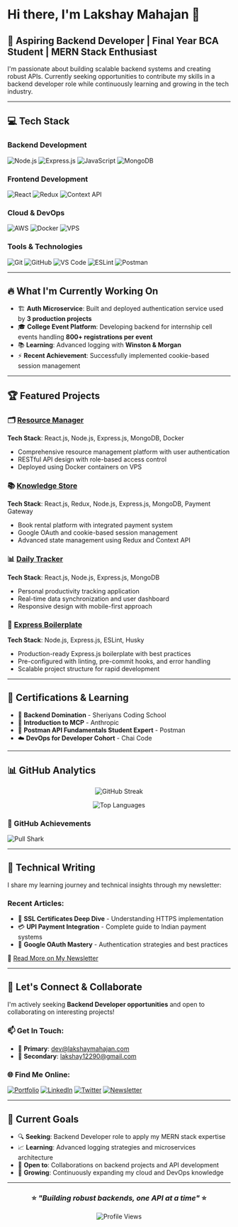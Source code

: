 # Hi there, I'm Lakshay Mahajan 👋

## 🚀 Aspiring Backend Developer | Final Year BCA Student | MERN Stack Enthusiast

I'm passionate about building scalable backend systems and creating robust APIs. Currently seeking opportunities to contribute my skills in a backend developer role while continuously learning and growing in the tech industry.

---

## 💻 Tech Stack

### Backend Development
![Node.js](https://img.shields.io/badge/Node.js-43853D?style=for-the-badge&logo=node.js&logoColor=white)
![Express.js](https://img.shields.io/badge/Express.js-404D59?style=for-the-badge&logo=express&logoColor=white)
![JavaScript](https://img.shields.io/badge/JavaScript-F7DF1E?style=for-the-badge&logo=javascript&logoColor=black)
![MongoDB](https://img.shields.io/badge/MongoDB-4EA94B?style=for-the-badge&logo=mongodb&logoColor=white)

### Frontend Development
![React](https://img.shields.io/badge/React-20232A?style=for-the-badge&logo=react&logoColor=61DAFB)
![Redux](https://img.shields.io/badge/Redux-593D88?style=for-the-badge&logo=redux&logoColor=white)
![Context API](https://img.shields.io/badge/Context_API-61DAFB?style=for-the-badge&logo=react&logoColor=black)

### Cloud & DevOps
![AWS](https://img.shields.io/badge/AWS-232F3E?style=for-the-badge&logo=amazon-aws&logoColor=white)
![Docker](https://img.shields.io/badge/Docker-2496ED?style=for-the-badge&logo=docker&logoColor=white)
![VPS](https://img.shields.io/badge/VPS-FF6B6B?style=for-the-badge&logo=server&logoColor=white)

### Tools & Technologies
![Git](https://img.shields.io/badge/Git-F05032?style=for-the-badge&logo=git&logoColor=white)
![GitHub](https://img.shields.io/badge/GitHub-100000?style=for-the-badge&logo=github&logoColor=white)
![VS Code](https://img.shields.io/badge/VS_Code-007ACC?style=for-the-badge&logo=visual-studio-code&logoColor=white)
![ESLint](https://img.shields.io/badge/ESLint-4B32C3?style=for-the-badge&logo=eslint&logoColor=white)
![Postman](https://img.shields.io/badge/Postman-FF6C37?style=for-the-badge&logo=postman&logoColor=white)

---

## 🔥 What I'm Currently Working On

- 🏗️ **Auth Microservice**: Built and deployed authentication service used by **3 production projects**
- 🎓 **College Event Platform**: Developing backend for internship cell events handling **800+ registrations per event**
- 📚 **Learning**: Advanced logging with **Winston & Morgan**
- ⚡ **Recent Achievement**: Successfully implemented cookie-based session management

---

## 🏆 Featured Projects

### 🗂️ [Resource Manager](https://resources.lakshaymahajan.com/)
**Tech Stack**: React.js, Node.js, Express.js, MongoDB, Docker
- Comprehensive resource management platform with user authentication
- RESTful API design with role-based access control
- Deployed using Docker containers on VPS

### 📚 [Knowledge Store](https://knowledgestore.lakshaymahajan.com/)
**Tech Stack**: React.js, Redux, Node.js, Express.js, MongoDB, Payment Gateway
- Book rental platform with integrated payment system
- Google OAuth and cookie-based session management  
- Advanced state management using Redux and Context API

### 📊 [Daily Tracker](https://tracker.lakshaymahajan.com/)
**Tech Stack**: React.js, Node.js, Express.js, MongoDB
- Personal productivity tracking application
- Real-time data synchronization and user dashboard
- Responsive design with mobile-first approach

### 🚀 [Express Boilerplate](https://github.com/lakshay2425/express-boilerplate)
**Tech Stack**: Node.js, Express.js, ESLint, Husky
- Production-ready Express.js boilerplate with best practices
- Pre-configured with linting, pre-commit hooks, and error handling
- Scalable project structure for rapid development

---

## 📜 Certifications & Learning

- 🎯 **Backend Domination** - Sheriyans Coding School
- 🤖 **Introduction to MCP** - Anthropic
- 🔧 **Postman API Fundamentals Student Expert** - Postman
- ☁️ **DevOps for Developer Cohort** - Chai Code

---

## 📊 GitHub Analytics

<div align="center">

![GitHub Streak](https://github-readme-streak-stats.herokuapp.com/?user=lakshay2425&theme=dark&hide_border=true)

![Top Languages](https://github-readme-stats.vercel.app/api/top-langs/?username=lakshay2425&layout=compact&theme=dark&hide_border=true)

</div>

### 🏅 GitHub Achievements
![Pull Shark](https://github-profile-trophy.vercel.app/?username=lakshay2425&theme=darkhub&no-frame=true&row=1&column=3&margin-w=15&margin-h=15&title=PullRequest,Commits,Reviews)

---

## 📝 Technical Writing

I share my learning journey and technical insights through my newsletter:

### Recent Articles:
- 🔐 **SSL Certificates Deep Dive** - Understanding HTTPS implementation
- 💳 **UPI Payment Integration** - Complete guide to Indian payment systems  
- 🔑 **Google OAuth Mastery** - Authentication strategies and best practices

📰 [Read More on My Newsletter](https://newsletter.lakshaymahajan.com/)

---

## 🤝 Let's Connect & Collaborate

I'm actively seeking **Backend Developer opportunities** and open to collaborating on interesting projects!

### 📫 Get In Touch:
- 💼 **Primary**: [dev@lakshaymahajan.com](mailto:dev@lakshaymahajan.com)
- 📧 **Secondary**: [lakshay12290@gmail.com](mailto:lakshay12290@gmail.com)

### 🌐 Find Me Online:
[![Portfolio](https://img.shields.io/badge/Portfolio-FF5722?style=for-the-badge&logo=web&logoColor=white)](https://lakshaymahajan.com/)
[![LinkedIn](https://img.shields.io/badge/LinkedIn-0077B5?style=for-the-badge&logo=linkedin&logoColor=white)](https://www.linkedin.com/in/lakshaymahajan25)
[![Twitter](https://img.shields.io/badge/Twitter-1DA1F2?style=for-the-badge&logo=twitter&logoColor=white)](https://x.com/lakshay2224)
[![Newsletter](https://img.shields.io/badge/Newsletter-FF6B35?style=for-the-badge&logo=mail-dot-ru&logoColor=white)](https://newsletter.lakshaymahajan.com/)

---

## 🎯 Current Goals

- 🔍 **Seeking**: Backend Developer role to apply my MERN stack expertise
- 📈 **Learning**: Advanced logging strategies and microservices architecture
- 🤝 **Open to**: Collaborations on backend projects and API development
- 🌱 **Growing**: Continuously expanding my cloud and DevOps knowledge

---

<div align="center">

### ⭐ *"Building robust backends, one API at a time"* ⭐

![Profile Views](https://komarev.com/ghpvc/?username=lakshay2425&color=blue&style=flat-square)

</div>
